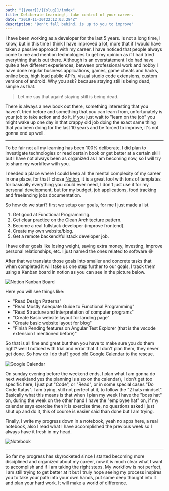 ```yaml
---
path: "{{year}}/{{slug}}/index"
title: Deliberate Learning!, take control of your career.
date: "2019-11-30T22:12:03.284Z"
description: "Don't fall behind, is up to you to improve"
---
```


I have been working as a developer for the last 5 years. Is not a long time, I know, but in this time I think I have improved a lot, more that if I would have taken a passive approach with my career. I have noticed that people always come to me and mention technologies to get my opinion as if I had tried everything that is out there.
Although is an overstatement I do had have quite a few different experiences, between professional work and hobby I have done regular business applications, games, game cheats and hacks, online bots, high load public API's, visual studio code extensions, custom versions of android. Why you ask? because staying still is being dead, simple as that.

> Let me say that again! staying still is being dead.

There is always a new book out there, something interesting that you haven't tried before and something that you can learn from, unfortunately is your job to take action and do it, if you just wait to "learn on the job" you might wake up one day in that crappy old job doing the exact same thing that you been doing for the last 10 years and be forced to improve, it's not gonna end up well.

---

To be fair not all my learning has been 100% deliberate, I did plan to investigate technologies or read certain book or get better at a certain skill but I have not always been as organized as I am becoming now, so I will try to share my workflow with you.

I needed a place where I could keep all the mental complexity of my career in one place, for that I chose [Notion](https://www.notion.so/), it is a great tool with tons of templates for basically everything you could ever need, I don't just use it for my personal development, but for my budget, job applications, food tracking and freelancing jobs documentation.

So how do we start? first we setup our goals, for me I just made a list.

1. Get good at Functional Programming.
2. Get clear practice on the Clean Architecture pattern.
3. Become a real fullstack developer (improve frontend).
4. Create my own website/blog.
5. Get a remote backend/fullstack developer job.

I have other goals like losing weight, saving extra money, investing, improve personal relationships, etc. I just named the ones related to software :smile:

After that we translate those goals into smaller and concrete tasks that when completed it will take us one step further to our goals, I track them using a Kanban board in notion as you can see in the picture below.

![Notion Kanban Board](https://thepracticaldev.s3.amazonaws.com/i/6njh1bf4p42dx4l223mz.png)

Here you will see things like:

- "Read Design Patterns"
- "Read Mostly Adequate Guide to Functional Programming"
- "Read Structure and interpretation of computer programs"
- "Create Basic website layout for landing page"
- "Create basic website layout for blog"
- "Finish Pending features on Angular Test Explorer (that is the vscode extension I mentioned before)"

So that is all fine and great but then you have to make sure you do them right? well I noticed with trial and error that if I don't plan them, they never get done. So how do I do that? good old [Google Calendar](https://calendar.google.com/) to the rescue.

![Google Calendar](https://thepracticaldev.s3.amazonaws.com/i/4gaxvshbcu8f4w7fyphr.png)

On sunday evening before the weekend ends, I plan what I am gonna do next week(and yes the planning is also on the calendar), I don't get too specific here, I just put "Code", or "Read", or in some special cases "Do Code Katas".
I am trying, still not perfect at it, to follow the "2 hats mindset". Basically what this means is that when I plan my week I have the "boss hat" on, during the week on the other hand I have the "employee hat" on, if my calendar says exercise then it is exercise time, no questions asked I just shut up and do it, this of course is easier said than done but I am trying.

Finally, I write my progress down in a notebook, yeah no apps here, a real notebook, also I read what I have accomplished the previous week so I always have it fresh in my head.

![Notebook](https://thepracticaldev.s3.amazonaws.com/i/8ygelofb7d5h22ts5tyj.jpg)

---

So far my progress has skyrocketed since I started becoming more disciplined and organized about my career, now it is much clear what I want to accomplish and if I am taking the right steps.
My workflow is not perfect, I am still trying to get better at it but I truly hope seeing my process inspires you to take your path into your own hands, put some deep thought into it and plan your hard work. It will make a world of difference.
